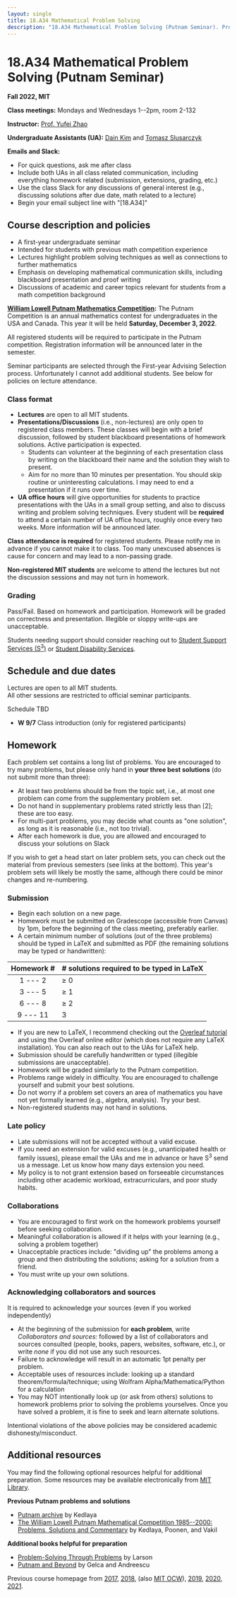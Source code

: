 ```yaml
---
layout: single
title: 18.A34 Mathematical Problem Solving
description: "18.A34 Mathematical Problem Solving (Putnam Seminar). Prof. Yufei Zhao"
---
```


# 18.A34 Mathematical Problem Solving (Putnam Seminar)

<!-- _Quick links:_
[\[Canvas\]](https://canvas.mit.edu/courses/10424) -->

**Fall 2022, MIT**

**Class meetings:** Mondays and Wednesdays 1--2pm, room 2-132

**Instructor:** [Prof. Yufei Zhao](http://yufeizhao.com)

**Undergraduate Assistants (UA):**
[Dain Kim](mailto:dain0327@mit.edu)
and
[Tomasz Slusarczyk](mailto:tomaszsl@mit.edu)

**Emails and Slack:**

- For quick questions, ask me after class
- Include both UAs in all class related communication, including everything homework related (submission, extensions, grading, etc.)
- Use the class Slack for any discussions of general interest (e.g., discussing solutions after due date, math related to a lecture)
- Begin your email subject line with "\[18.A34\]"

## Course description and policies

- A first-year undergraduate seminar
- Intended for students with previous math competition experience
- Lectures highlight problem solving techniques as well as connections to further mathematics
- Emphasis on developing mathematical communication skills, including blackboard presentation and proof writing
- Discussions of academic and career topics relevant for students from a math competition background

**[William Lowell Putnam Mathematics Competition](https://www.maa.org/math-competitions/putnam-competition):**
The Putnam Competition is an annual mathematics contest for undergraduates in the USA and Canada.
This year it will be held **Saturday, December 3, 2022**.

All registered students will be required to participate in the Putnam competition. Registration information will be announced later in the semester. 

Seminar participants are selected through the First-year Advising Selection process.
Unfortunately I cannot add additional students.
See below for policies on lecture attendance.

### Class format

- **Lectures** are open to all MIT students.
- **Presentations/Discussions** (i.e., non-lectures) are only open to registered class members. These classes will begin with a brief discussion, followed by student blackboard presentations of homework solutions. Active participation is expected.
  - Students can volunteer at the beginning of each presentation class by writing on the blackboard their name and the solution they wish to present.
  - Aim for no more than 10 minutes per presentation. You should skip routine or uninteresting calculations. I may need to end a presentation if it runs over time.
- **UA office hours** will give opportunities for students to practice presentations with the UAs in a small group setting, and also to discuss writing and problem solving techniques.
Every student will be **required** to attend a certain number of UA office hours, roughly once every two weeks. More information will be announced later.

**Class attendance is required** for registered students.
Please notify me in advance if you cannot make it to class.
Too many unexcused absences is cause for concern and may lead to a non-passing grade.

**Non-registered MIT students** are welcome to attend the lectures but not the discussion sessions and may not turn in homework.

### Grading

Pass/Fail. Based on homework and participation.
Homework will be graded on correctness and presentation.
Illegible or sloppy write-ups are unacceptable.

Students needing support should consider reaching out to [Student Support Services (S<sup>3</sup>)](https://studentlife.mit.edu/s3) or [Student Disability Services](https://studentlife.mit.edu/das).

## Schedule and due dates

Lectures are open to all MIT students.  
All other sessions are restricted to official seminar participants.

Schedule TBD

-  **W 9/7** Class introduction (only for registered participants)


## Homework

Each problem set contains a long list of problems. You are encouraged to try many problems, but please only hand in **your three best solutions** (do not submit more than three):

- At least two problems should be from the topic set, i.e., at most one problem can come from the supplementary problem set.
- Do not hand in supplementary problems rated strictly less than [2]; these are too easy.
- For multi-part problems, you may decide what counts as "one solution", as long as it is reasonable (i.e., not too trivial).
- After each homework is due, you are allowed and encouraged to discuss your solutions on Slack

If you wish to get a head start on later problem sets, you can check out the material from previous semesters (see links at the bottom).
This year's problem sets will likely be mostly the same, although there could be minor changes and re-numbering.

### Submission

- Begin each solution on a new page.
- Homework must be submitted on Gradescope (accessible from Canvas) by 1pm, before the beginning of the class meeting, preferably earlier.
- A certain minimum number of solutions (out of the three problems) should be typed in LaTeX and submitted as PDF (the remaining solutions may be typed or handwritten):


| Homework \# | # solutions required to be typed in LaTeX | 
|:------------:| ---------------------------------|
| 1 --- 2    | ≥ 0 |
| 3 --- 5    | ≥ 1 |
| 6 --- 8    | ≥ 2 |
| 9 --- 11   |  3  |

- If you are new to LaTeX, I recommend checking out the [Overleaf tutorial](https://www.overleaf.com/learn/latex/Tutorials) and using the Overleaf online editor (which does not require any LaTeX installation). You can also reach out to the UAs for LaTeX help.
- Submission should be carefully handwritten or typed (illegible submissions are unacceptable). 
- Homework will be graded similarly to the Putnam competition.
- Problems range widely in difficulty. You are encouraged to challenge yourself and submit your best solutions.
- Do not worry if a problem set covers an area of mathematics you have not yet formally learned (e.g., algebra, analysis). Try your best.
- Non-registered students may not hand in solutions.

### Late policy

- Late submissions will not be accepted without a valid excuse.
- If you need an extension for valid excuses (e.g., unanticipated health or family issues), please email the UAs and me in advance or have S<sup>3</sup> send us a message. Let us know how many days extension you need.
- My policy is to not grant extension based on forseeable circumstances including other academic workload, extracurriculars, and poor study habits.

### Collaborations

- You are encouraged to first work on the homework problems yourself before seeking collaboration.
- Meaningful collaboration is allowed if it helps with your learning (e.g., solving a problem together)
- Unacceptable practices include: "dividing up" the problems among a group and then distributing the solutions; asking for a solution from a friend.
- You must write up your own solutions.

### Acknowledging collaborators and sources

It is required to acknowledge your sources (even if you worked independently)

- At the beginning of the submission for **each problem**, write _Collaborators and sources:_ followed by a list of collaborators and sources consulted (people, books, papers, websites, software, etc.), or write _none_ if you did not use any such resources.
- Failure to acknowledge will result in an automatic 1pt penalty per problem.
- Acceptable uses of resources include: looking up a standard theorem/formula/technique; using Wolfram Alpha/Mathematica/Python for a calculation
- You may NOT intentionally look up (or ask from others) solutions to homework problems prior to solving the problems yourselves. 
Once you have solved a problem, it is fine to seek and learn alternate solutions.


Intentional violations of the above policies may be considered academic dishonesty/misconduct.


## Additional resources

You may find the following optional resources helpful for additional preparation.
Some resources may be available electronically from [MIT Library](https://libraries.mit.edu/).

**Previous Putnam problems and solutions**

- [Putnam archive](http://kskedlaya.org/putnam-archive/) by Kedlaya
- [The William Lowell Putnam Mathematical Competition 1985--2000: Problems, Solutions and Commentary](https://www.amazon.com/William-Lowell-Mathematical-Competition-1985-2000/dp/0883858274) by Kedlaya, Poonen, and Vakil

**Additional books helpful for preparation**

- [Problem-Solving Through Problems](https://www.amazon.com/Problem-Solving-Through-Problems-Problem-Mathematics/dp/0387961712/) by Larson
- [Putnam and Beyond](https://www.amazon.com/Putnam-Beyond-Razvan-Gelca/dp/0387257659/) by Gelca and Andreescu

Previous course homepage from
[2017](fa17/),
[2018](fa18/),
(also [MIT OCW](https://ocw.mit.edu/courses/mathematics/18-a34-mathematical-problem-solving-putnam-seminar-fall-2018/)),
[2019](fa19/),
[2020](fa20/),
[2021](fa21/).